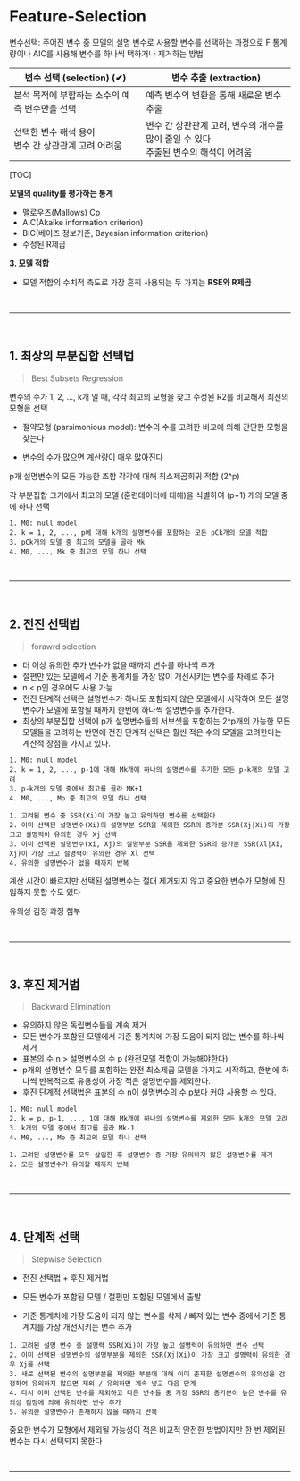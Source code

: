 # Feature-Selection

변수선택: 주어진 변수 중 모델의 설명 변수로 사용할 변수를 선택하는 과정으로 F 통계량이나 AIC를 사용해 변수를 하나씩 택하거나 제거하는 방법

| 변수 선택 (selection) (✔)                             | 변수 추출 (extraction)                                       |
| ----------------------------------------------------- | ------------------------------------------------------------ |
| 분석 목적에 부합하는 소수의 예측 변수만을 선택        | 예측 변수의 변환을 통해 새로운 변수 추출                     |
| 선택한 변수 해석 용이<br>변수 간 상관관계 고려 어려움 | 변수 간 상관관계 고려, 변수의 개수를 많이 줄일 수 있다<br>추출된 변수의 해석이 어려움 |

[TOC]

**모델의 quality를 평가하는 통계**

- 맬로우즈(Mallows) Cp
- AIC(Akaike information criterion)
- BIC(베이즈 정보기준, Bayesian information criterion)
- 수정된 R제곱

**3. 모델 적합**

- 모델 적합의 수치적 측도로 가장 흔히 사용되는 두 가지는 **RSE와 R제곱**

<br>

---

<br>

## 1. 최상의 부분집합 선택법

> Best Subsets Regression

변수의 수가 1, 2, ..., k개 일 때, 각각 최고의 모형을 찾고 수정된 R2를 비교해서 최선의 모형을 선택

- 절약모형 (parsimonious model): 변수의 수를 고려한 비교에 의해 간단한 모형을 찾는다

- 변수의 수가 많으면 계산량이 매우 많아진다

p개 설명변수의 모든 가능한 조합 각각에 대해 최소제곱회귀 적합 (2^p)

각 부분집합 크기에서 최고의 모델 (훈련데이터에 대해)을 식별하여 (p+1) 개의 모델 중에 하나 선택 

```
1. M0: null model
2. k = 1, 2, ..., p에 대해 k개의 설명변수를 포함하는 모든 pCk개의 모델 적합
3. pCk개의 모델 중 최고의 모델을 골라 Mk
4. M0, ..., Mk 중 최고의 모델 하나 선택
```

<br>

---

<br>

## 2. 전진 선택법

> forawrd selection

- 더 이상 유의한 추가 변수가 없을 때까지 변수를 하나씩 추가
- 절편만 있는 모델에서 기준 통계치를 가장 많이 개선시키는 변수를 차례로 추가
- n < p인 경우에도 사용 가능
- 전진 단계적 선택은 설명변수가 하나도 포함되지 않은 모델에서 시작하여 모든 설명변수가 모델에 포함될 때까지 한번에 하나씩 설명변수를 추가한다.
- 최상의 부분집합 선택에 p개 설명변수들의 서브셋을 포함하는 2^p개의 가능한 모든 모델들을 고려하는 반면에 전진 단계적 선택은 훨씬 적은 수의 모델을 고려한다는 계산적 장점을 가지고 있다.

```
1. M0: null model
2. k = 1, 2, ..., p-1에 대해 Mk개에 하나의 설명변수를 추가한 모든 p-k개의 모델 고려
3. p-k개의 모델 중에서 최고를 골라 MK+1
4. M0, ..., Mp 중 최고의 모델 하나 선택
```

```
1. 고려된 변수 중 SSR(Xi)이 가장 높고 유의하면 변수를 선택한다
2. 이미 선택된 설명변수(Xi)의 설명부분 SSR을 제외한 SSR의 증가분 SSR(Xj|Xi)이 가장 크고 설명력이 유의한 경우 Xj 선택
3. 이미 선택된 설명변수(xi, Xj)의 설명부분 SSR을 제외한 SSR의 증가분 SSR(Xl|Xi, Xj)이 가장 크고 설명력이 유의한 경우 Xl 선택
4. 유의한 설명변수가 없을 때까지 반복
```

계산 시간이 빠르지만 선택된 설명변수는 절대 제거되지 않고 중요한 변수가 모형에 진입하지 못할 수도 있다

유의성 검정 과정 첨부

<br>

---

<br>

## 3. 후진 제거법

> Backward Elimination

- 유의하지 않은 독립변수들을 계속 제거
- 모든 변수가 포함된 모델에서 기준 통계치에 가장 도움이 되지 않는 변수를 하나씩 제거
- 표본의 수 n > 설명변수의 수 p (완전모델 적합이 가능해야한다)
- p개의 설명변수 모두를 포함하는 완전 최소제곱 모델을 가지고 시작하고, 한번에 하나씩 반복적으로 유용성이 가장 적은 설명변수를 제외한다.
- 후진 단계적 선택법은 표본의 수 n이 설명변수의 수 p보다 커야 사용할 수 있다.

```
1. M0: null model
2. k = p, p-1, ..., 1에 대해 Mk개에 하나의 설명변수를 제외한 모든 k개의 모델 고려
3. k개의 모델 중에서 최고를 골라 Mk-1
4. M0, ..., Mp 중 최고의 모델 하나 선택
```

```
1. 고려된 설명변수를 모두 삽입한 후 설명변수 중 가장 유의하지 않은 설명변수를 제거
2. 모든 설명변수가 유의할 때까지 반복
```

<br>

---

<br>

## 4. 단계적 선택

> Stepwise Selection

- 전진 선택법 + 후진 제거법

- 모든 변수가 포함된 모델 / 절편만 포함된 모델에서 출발
- 기준 통계치에 가장 도움이 되지 않는 변수를 삭제 / 빠져 있는 변수 중에서 기준 통계치를 가장 개선시키는 변수 추가

```
1. 고려된 설명 변수 중 설명력 SSR(Xi)이 가장 높고 설명력이 유의하면 변수 선택
2. 이미 선택된 설명변수의 설명부분을 제외한 SSR(Xj|Xi)이 가장 크고 설명력이 유의한 경우 Xj를 선택
3. 새로 선택된 변수의 설명부분을 제외한 부분에 대해 이미 존재한 설명변수의 유의성을 검정하여 유의하지 않으면 제외 / 유의하면 계속 넣고 다음 단계
4. 다시 이미 선택된 변수를 제외하고 다른 변수들 중 가장 SSR의 증가분이 높은 변수를 유의성 검정에 의해 유의하면 변수 추가
5. 유의한 설명변수가 존재하지 않을 때까지 반복
```

중요한 변수가 모형에서 제외될 가능성이 적은 비교적 안전한 방법이지만 한 번 제외된 변수는 다시 선택되지 못한다

<br>

---

